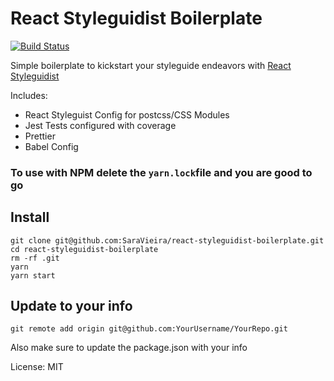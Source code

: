 # React Styleguidist Boilerplate
[![Build Status](https://travis-ci.org/SaraVieira/react-styleguidist-boilerplate.svg?branch=master)](https://travis-ci.org/SaraVieira/react-styleguidist-boilerplate)

Simple boilerplate to kickstart your styleguide endeavors with [React Styleguidist](https://react-styleguidist.js.org)

Includes:

* React Styleguist Config for postcss/CSS Modules
* Jest Tests configured with coverage
* Prettier
* Babel Config

### To use with NPM delete the `yarn.lock`file and you are good to go

## Install

```
git clone git@github.com:SaraVieira/react-styleguidist-boilerplate.git
cd react-styleguidist-boilerplate
rm -rf .git
yarn
yarn start
```

## Update to your info

```
git remote add origin git@github.com:YourUsername/YourRepo.git
```

Also make sure to update the package.json with your info

License: MIT
